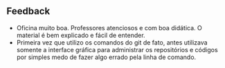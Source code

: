## Feedback
- Oficina muito boa. Professores atenciosos e com boa didática. O material é bem explicado e fácil de entender.
- Primeira vez que utilizo os comandos do git de fato, antes utilizava somente a interface gráfica para administrar os repositórios e códigos por simples medo de fazer algo errado pela linha de comando.